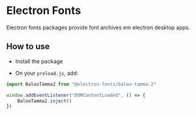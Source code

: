 # Electron Fonts

Electron fonts packages provide font archives em electron desktop apps.

## How to use

* Install the package

* On your `preload.js`, add:

```ts
import BalooTamma2 from "@electron-fonts/baloo-tamma-2"

window.addEventListener("DOMContentLoaded", () => {
    BalooTamma2.inject()
})
```
